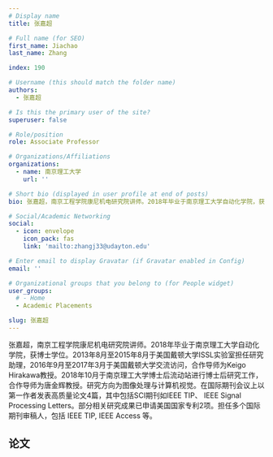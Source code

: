 ```yaml
---
# Display name
title: 张嘉超

# Full name (for SEO)
first_name: Jiachao
last_name: Zhang

index: 190

# Username (this should match the folder name)
authors:
  - 张嘉超

# Is this the primary user of the site?
superuser: false

# Role/position
role: Associate Professor

# Organizations/Affiliations
organizations:
  - name: 南京理工大学
    url: ''

# Short bio (displayed in user profile at end of posts)
bio: 张嘉超，南京工程学院康尼机电研究院讲师。2018年毕业于南京理工大学自动化学院，获博士学位。2013年8月至2015年8月于美国戴顿大学ISSL实验室担任研究助理，2016年9月至2017年3月于美国戴顿大学交流访问，合作导师为Keigo Hirakawa教授。2018年10月于南京理工大学博士后流动站进行博士后研究工作，合作导师为唐金辉教授。研究方向为图像处理与计算机视觉。在国际期刊会议上以第一作者发表高质量论文4篇，其中包括SCI期刊如IEEE TIP、 IEEE Signal Processing Letters。部分相关研究成果已申请美国国家专利2项。担任多个国际期刊审稿人，包括 IEEE TIP, IEEE Access 等。

# Social/Academic Networking
social:
  - icon: envelope
    icon_pack: fas
    link: 'mailto:zhangj33@udayton.edu'

# Enter email to display Gravatar (if Gravatar enabled in Config)
email: ''

# Organizational groups that you belong to (for People widget)
user_groups:
  # - Home
  - Academic Placements

slug: 张嘉超
---
```


张嘉超，南京工程学院康尼机电研究院讲师。2018年毕业于南京理工大学自动化学院，获博士学位。2013年8月至2015年8月于美国戴顿大学ISSL实验室担任研究助理，2016年9月至2017年3月于美国戴顿大学交流访问，合作导师为Keigo Hirakawa教授。2018年10月于南京理工大学博士后流动站进行博士后研究工作，合作导师为唐金辉教授。研究方向为图像处理与计算机视觉。在国际期刊会议上以第一作者发表高质量论文4篇，其中包括SCI期刊如IEEE TIP、 IEEE Signal Processing Letters。部分相关研究成果已申请美国国家专利2项。担任多个国际期刊审稿人，包括 IEEE TIP, IEEE Access 等。

## 论文

